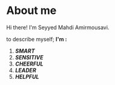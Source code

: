 # About me

Hi there! I'm Seyyed Mahdi Amirmousavi.

to describe myself; **I'm :**

1. ***SMART***
2. ***SENSITIVE***
3. ***CHEERFUL***
4. ***LEADER***
5. ***HELPFUL***

